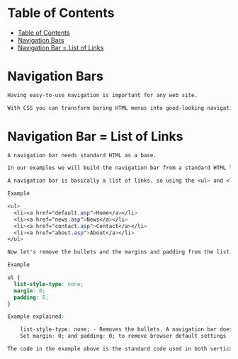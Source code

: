 # Table of Contents
- [Table of Contents](#table-of-contents)
- [Navigation Bars](#navigation-bars)
- [Navigation Bar = List of Links](#navigation-bar--list-of-links)

# Navigation Bars

```css
Having easy-to-use navigation is important for any web site.

With CSS you can transform boring HTML menus into good-looking navigation bars.
```

# Navigation Bar = List of Links

```css
A navigation bar needs standard HTML as a base.

In our examples we will build the navigation bar from a standard HTML list.

A navigation bar is basically a list of links, so using the <ul> and <li> elements makes perfect sense:

Example

<ul>
  <li><a href="default.asp">Home</a></li>
  <li><a href="news.asp">News</a></li>
  <li><a href="contact.asp">Contact</a></li>
  <li><a href="about.asp">About</a></li>
</ul>

Now let's remove the bullets and the margins and padding from the list:

Example

ul {
  list-style-type: none;
  margin: 0;
  padding: 0;
}

Example explained:

    list-style-type: none; - Removes the bullets. A navigation bar does not need list markers
    Set margin: 0; and padding: 0; to remove browser default settings

The code in the example above is the standard code used in both vertical, and horizontal navigation bars, which you will learn more about in the next chapters.
```